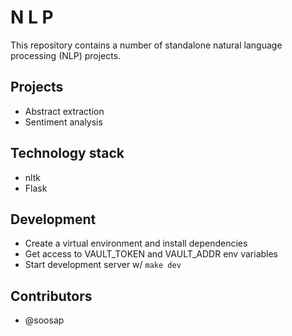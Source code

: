 # N L P

This repository contains a number of standalone natural language processing (NLP) projects.

## Projects

* Abstract extraction
* Sentiment analysis

## Technology stack

* nltk
* Flask

## Development

* Create a virtual environment and install dependencies
* Get access to VAULT_TOKEN and VAULT_ADDR env variables
* Start development server w/ `make dev`

## Contributors

* @soosap

